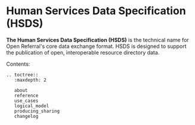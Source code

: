 Human Services Data Specification (HSDS)
=============

**The Human Services Data Specification (HSDS)** is the technical name for Open Referral's core data exchange format. HSDS is designed to support the publication of open, interoperable resource directory data.

Contents:

```eval_rst
.. toctree::
   :maxdepth: 2

   about
   reference
   use_cases
   logical_model
   producing_sharing
   changelog
  
  
   ```
